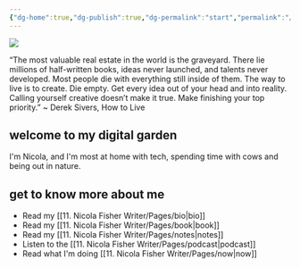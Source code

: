 ```yaml
---
{"dg-home":true,"dg-publish":true,"dg-permalink":"start","permalink":"/start/","tags":["gardenEntry"],"dgPassFrontmatter":true,"created":"","updated":""}
---
```



![](https://source.unsplash.com/LaqL8nxiacc/1900x1200)

“The most valuable real estate in the world is the graveyard. There lie millions of half-written books, ideas never launched, and talents never developed. Most people die with everything still inside of them. The way to live is to create. Die empty. Get every idea out of your head and into reality. Calling yourself creative doesn’t make it true. Make finishing your top priority.” ~ Derek Sivers, How to Live 

## welcome to my digital garden

I'm Nicola, and I'm most at home with tech, spending time with cows and being out in nature. 

## get to know more about me

- Read my [[11. Nicola Fisher Writer/Pages/bio\|bio]]
- Read my [[11. Nicola Fisher Writer/Pages/book\|book]]
- Read my [[11. Nicola Fisher Writer/Pages/notes\|notes]]
- Listen to the [[11. Nicola Fisher Writer/Pages/podcast\|podcast]]
- Read what I'm doing [[11. Nicola Fisher Writer/Pages/now\|now]]


